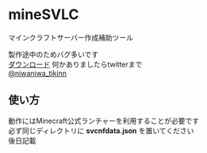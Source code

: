 # mineSVLC
マインクラフトサーバー作成補助ツール  
  
製作途中のためバグ多いです  
[ダウンロード](https://github.com/tikitiki0370/mineSVLC/releases/tag/v0.0.2)
何かありましたらtwitterまで  
[@niwaniwa_tikinn](https://twitter.com/niwaniwa_tikinn)


## 使い方  
動作にはMinecraft公式ランチャーを利用することが必要です  
必ず同じディレクトリに __svcnfdata.json__ を置いてください  
後日記載
